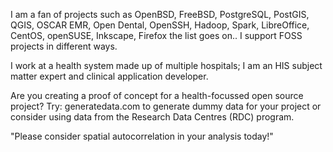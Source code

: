 I am a fan of projects such as OpenBSD, FreeBSD, PostgreSQL, PostGIS, QGIS, OSCAR EMR, Open Dental, OpenSSH, Hadoop, Spark, LibreOffice, CentOS, openSUSE, Inkscape, Firefox the list goes on.. I support FOSS projects in different ways.

I work at a health system made up of multiple hospitals; I am an HIS subject matter expert and clinical application developer.

Are you creating a proof of concept for a health-focussed open source project? Try: generatedata.com to generate dummy data for your project or consider using data from the Research Data Centres (RDC) program.

"Please consider spatial autocorrelation in your analysis today!"

